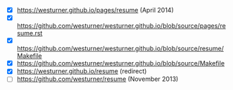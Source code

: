 - [x] https://westurner.github.io/pages/resume (April 2014)
- [x] https://github.com/westurner/westurner.github.io/blob/source/pages/resume.rst
- [x] https://github.com/westurner/westurner.github.io/blob/source/resume/Makefile
- [x] https://github.com/westurner/westurner.github.io/blob/source/Makefile
- [x] https://westurner.github.io/resume (redirect)
- [ ] https://github.com/westurner/resume (November 2013)